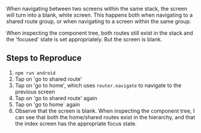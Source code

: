 When navigating between two screens within the same stack, the screen will turn into a blank, white screen. This happens both when navigating to a shared route group, or when navigating to a screen within the same group.

When inspecting the component tree, both routes still exist in the stack and the 'focused' state is set appropriately. But the screen is blank.

## Steps to Reproduce

1. `npm run android`
2. Tap on 'go to shared route'
3. Tap on 'go to home', which uses `router.navigate` to navigate to the previous screen
4. Tap on 'go to shared route' again
5. Tap on 'go to home` again
6. Observe that the screen is blank. When inspecting the component tree, I can see that both the home/shared routes exist in the hierarchy, and that the index screen has the appropriate focus state.

